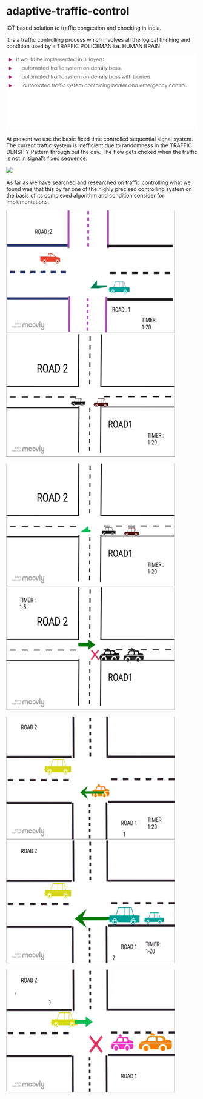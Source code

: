 # adaptive-traffic-control
IOT based solution to traffic congestion and chocking in india.

It is a traffic controlling process which involves all the logical thinking and condition used by a TRAFFIC POLICEMAN i.e. HUMAN BRAIN.

![](traffic_2.png)

At present we use the basic fixed time controlled sequential signal system.
The current traffic system is inefficient due to randomness in the TRAFFIC DENSITY Pattern through out the day.
The flow gets choked when the traffic is not in signal’s fixed sequence.


![](traffic_3.png)

As far as we have searched and researched on traffic controlling what we found was that this by far one of the highly precised controlling system on the basis of its complexed algorithm and condition consider for implementations. 


<img src="Screenshot (453).png" width="444" height="324">                                         <img src="Screenshot (454).png" padding="10" width="444" height="324">






<img src="Screenshot (455).png" width="444" height="324">                                          <img src="Screenshot (457).png" width="444" height="324">







<img src="Screenshot (458).png" width="444" height="324">                                          <img src="Screenshot (459).png" width="444" height="324">







<img src="Screenshot (461).png" width="444" height="324">

